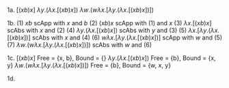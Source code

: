 1a. $[(xb)x]$
$\lambda y.(\lambda{x}.[(xb)x])$
$\lambda w.(w\lambda x.[\lambda y.(\lambda{x}.[(xb)x])])$

1b. 
(1) $xb$    scApp with $x$ and $b$
(2) $(xb)x$    scApp with (1) and $x$
(3) $\lambda{x}.[(xb)x]$    scAbs with $x$ and (2)
(4) $\lambda y.(\lambda{x}.[(xb)x])$    scAbs with $y$ and (3)
(5) $\lambda x.[\lambda y.(\lambda{x}.[(xb)x])]$    scAbs with $x$ and (4)
(6) $w\lambda x.[\lambda y.(\lambda{x}.[(xb)x])]$    scApp with $w$ and (5)
(7) $\lambda w.(w\lambda x.[\lambda y.(\lambda{x}.[(xb)x])])$    scAbs with $w$ and (6)

1c. $[(xb)x]$
Free = {x, b}, Bound = {}
$\lambda y.(\lambda{x}.[(xb)x])$
Free = {b}, Bound = {x, y}
$\lambda w.(w\lambda x.[\lambda y.(\lambda{x}.[(xb)x])])$
Free = {b}, Bound = {w, x, y}

1d. 